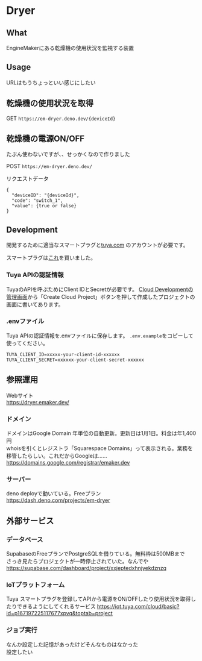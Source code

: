 # Dryer

## What
EngineMakerにある乾燥機の使用状況を監視する装置

## Usage

URLはもうちょっといい感じにしたい

## 乾燥機の使用状況を取得  
GET `https://em-dryer.deno.dev/{deviceId}`

## 乾燥機の電源ON/OFF
たぶん使わないですが、、せっかくなので作りました

POST `https://em-dryer.deno.dev/`

リクエストデータ
```
{
  "deviceID": "{deviceId}",
  "code": "switch_1",
  "value": {true or false}
}
```

## Development
開発するために適当なスマートプラグと[tuya.com](https://tuya.com) のアカウントが必要です。

スマートプラグは[これ](https://amzn.asia/d/0xS53w4)を買いました。

### Tuya APIの認証情報
TuyaのAPIを呼ぶためにClient IDとSecretが必要です。
[Cloud Developmentの管理画面](https://iot.tuya.com/cloud/)から「Create Cloud Project」ボタンを押して作成したプロジェクトの画面に書いてあります。

### .envファイル
Tuya APIの認証情報を.envファイルに保存します。
`.env.example`をコピーして使ってください。

```
TUYA_CLIENT_ID=xxxxx-your-client-id-xxxxxx
TUYA_CLIENT_SECRET=xxxxxx-your-client-secret-xxxxxx
```

## 参照運用
Webサイト  
https://dryer.emaker.dev/

### ドメイン
ドメインはGoogle Domain 年単位の自動更新。更新日は1月1日。料金は年1,400円  
whoisを引くとレジストラ「Squarespace Domains」って表示される。業務を移管したらしい。これだからGoogleは……  
https://domains.google.com/registrar/emaker.dev

### サーバー
deno deployで動いている。Freeプラン  
https://dash.deno.com/projects/em-dryer

## 外部サービス
### データベース
SupabaseのFreeプランでPostgreSQLを借りている。無料枠は500MBまで  
さっき見たらプロジェクトが一時停止されていた。なんでや  
https://supabase.com/dashboard/project/xxjeptedxhnjyekdznzq

### IoTプラットフォーム
Tuya
スマートプラグを登録してAPIから電源をON/OFFしたり使用状況を取得したりできるようにしてくれるサービス
https://iot.tuya.com/cloud/basic?id=p167197225117677xpvq&toptab=project

### ジョブ実行
なんか設定した記憶があったけどそんなものはなかった  
設定したい
